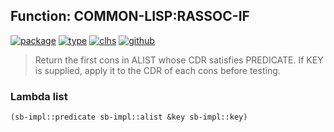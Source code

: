 ## Function: COMMON-LISP:RASSOC-IF
[![package](https://img.shields.io/badge/Package-COMMON--LISP-5f9ea0.svg?style=social&colorA=999999)](../) [![type](https://img.shields.io/badge/Type-Function-5f9ea0.svg?style=social&colorA=999999)](../#function) [![clhs](https://img.shields.io/badge/CLHS-RASSOC--IF-5f9ea0.svg?style=social&colorA=999999)](http://www.lispworks.com/documentation/HyperSpec/Body/f_rassoc.htm) [![github](https://img.shields.io/badge/GitHub-View_the_source-5f9ea0.svg?style=social&colorA=999999&logo=github)](https://github.com/sbcl/sbcl/blob/master/src/code/list.lisp/) 

> Return the first cons in ALIST whose CDR satisfies PREDICATE. If KEY
> is supplied, apply it to the CDR of each cons before testing.

### Lambda list
```cl
(sb-impl::predicate sb-impl::alist &key sb-impl::key)
```
